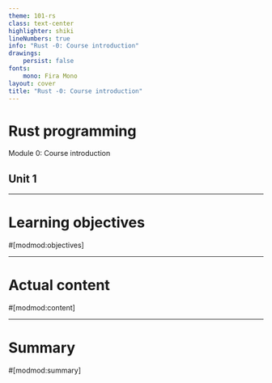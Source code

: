 ```yaml
---
theme: 101-rs
class: text-center
highlighter: shiki
lineNumbers: true
info: "Rust -0: Course introduction"
drawings:
    persist: false
fonts:
    mono: Fira Mono
layout: cover
title: "Rust -0: Course introduction"
---
```


# Rust programming

Module 0: Course introduction

## Unit 1

---

# Learning objectives

#[modmod:objectives]

---

# Actual content

#[modmod:content]

---

# Summary

#[modmod:summary]